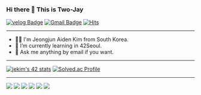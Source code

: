 ### Hi there 👋 This is Two-Jay

[![velog Badge](https://img.shields.io/badge/-Velog--Link-1ca0f1?style=round-square&logo=velog&logoColor=white&link=https://velog.io/@jekim)](https://velog.io/@jekim) [![Gmail Badge](https://img.shields.io/badge/-djeeee1272@gmail.com-c14438?style=round-square&logo=Gmail&logoColor=white&link=mailto:djeeee1272@gmail.com)](mailto:djeeee1272@gmail.com) [![Hits](https://hits.seeyoufarm.com/api/count/incr/badge.svg?url=https%3A%2F%2Fgithub.com%2FTwo-Jay%2Fhit-counter&count_bg=%2382D57F&title_bg=%237AD9ED&icon=&icon_color=%23E7E7E7&title=visits&edge_flat=false)](https://hits.seeyoufarm.com)

---

- 🧑‍💻 I'm Jeongjun Aiden Kim from South Korea.
- 📖 I’m currently learning in 42Seoul.
- 📩 Ask me anything by email if you want.

---

[![jekim's 42 stats](https://badge42.vercel.app/api/v2/cl365gris002509l9zjhwjazr/stats?cursusId=21&coalitionId=87)](https://github.com/JaeSeoKim/badge42)
[![Solved.ac Profile](http://mazassumnida.wtf/api/v2/generate_badge?boj=two_jay)](https://solved.ac/two_jay/)

---

<img src="https://img.shields.io/badge/javascript-F7DF1E?style=for-the-badge&logo=javascript&logoColor=white">
<img src="https://img.shields.io/badge/c-A8B9CC?style=for-the-badge&logo=c&logoColor=white">
<img src="https://img.shields.io/badge/python-3776AB?style=for-the-badge&logo=python&logoColor=white">
<img src="https://img.shields.io/badge/numpy-013243?style=for-the-badge&logo=numpy&logoColor=white">
<img src="https://img.shields.io/badge/mysql-4479A1?style=for-the-badge&logo=mysql&logoColor=white">
<img src="https://img.shields.io/badge/node.js-339933?style=for-the-badge&logo=Node.js&logoColor=white">
